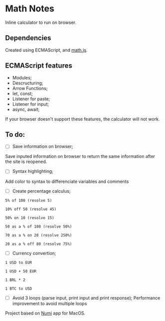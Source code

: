 # Math Notes
Inline calculator to run on browser.

## Dependencies
Created using ECMAScript, and [math.js](https://mathjs.org/).

## ECMAScript features
- Modules;
- Descructuring;
- Arrow Functions;
- let, const;
- Listener for paste;
- Listener for input;
- async, await;

If your browser doesn't support these features, the calculator will not work.

## To do:
- [ ] Save information on browser;

Save inputed information on browser to return the same information after the site is reopened.

- [ ] Syntax highlighting;

Add color to syntax to differenciate variables and comments 

- [ ] Create percentage calculus;
```
5% of 100 (resolve 5)

10% off 50 (resolve 45)

50% on 10 (resolve 15)

50 as a % of 100 (resolve 50%)

70 as a % on 20 (resolve 250%)

20 as a % off 80 (resolve 75%)
```
- [ ] Currency convertion;
```
1 USD to EUR

1 USD + 50 EUR

1 BRL * 2

1 BTC to USD
```

- [ ] Avoid 3 loops (parse input, print input and print response);
Performance improvement to avoid multiple loops

Project based on [Numi](https://numi.app/) app for MacOS.